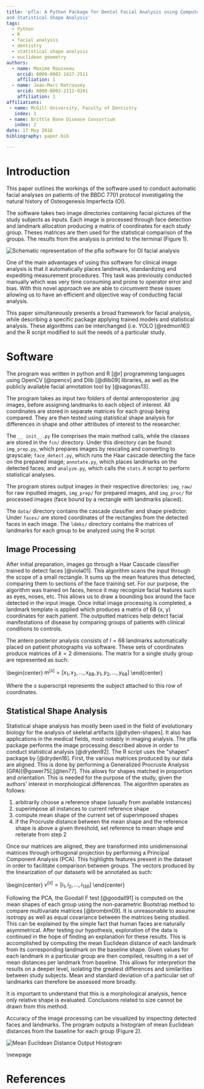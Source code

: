 ```yaml
---
title: 'pfla: A Python Package for Dental Facial Analysis using Computer Vision
and Statistical Shape Analysis'
tags:
  - Python
  - R
  - facial analysis
  - dentistry
  - statistical shape analysis
  - euclidean geometry
authors:
  - name: Maxime Rousseau 
    orcid: 0000-0002-1417-2511 
    affiliation: 1
  - name: Jean-Marc Retrouvey
    orcid: 0000-0003-2112-9201
    affiliation: 1
affiliations:
 - name: McGill University, Faculty of Dentistry
   index: 1
 - name: Brittle Bone Disease Consortium
   index: 2
date: 17 May 2018
bibliography: paper.bib

---
```

# Introduction

This paper outlines the workings of the software used to conduct automatic
facial analyses on patients of the BBDC 7701 protocol investigating the natural
history of Osteogenesis Imperfecta (OI).

The software takes two image directories containing facial pictures of the study
subjects as inputs. Each image is processed through face detection and landmark
allocation producing a matrix of coordinates for each study group. Theses
matrices are then used for the statistical comparison of the groups. The
results from the analysis is printed to the terminal (Figure 1). 

![Schematic representation of the pfla software for OI facial
analysis](./pfla.png)

One of the main advantages of using this software for clinical image analysis
is that it automatically places landmarks, standardizing and expediting
measurement procedures. This task was previously conducted manually which was
very time consuming and prone to operator error and bias. With this novel
approach we are able to circumvent these issues allowing us to have an efficient and objective way of conducting facial analysis.


This paper simultaneously presents a broad framework for facial analysis, while
describing a specific package applying trained models and statistical analysis.
These algorithms can be interchanged (i.e. YOLO [@redmon16]) and the R
script modified to suit the needs of a particular study.



# Software

The program was  written in python and R [@r]
programming languages using OpenCV [@opencv] and Dlib [@dlib09]
libraries, as well as the publicly available facial annotation tool by
[@sagonas13].

The program takes as input two folders of dental anteroposterior .jpg images,
before assigning landmarks to each object of interest. All coordinates are
stored in separate matrices for each group being compared. They are then tested
using statistical shape analysis for differences in shape and other attributes
of interest to the researcher.

The ```__ init__.py``` file comprises the main method calls, while the classes
are stored in the ```fcn/``` directory. Under this directory can be found:
```img_prep.py```, which prepares images by rescaling and converting to grayscale;
```face_detect.py```, which runs the Haar cascade detecting the face on the prepared
image; ```annotate.py```, which places landmarks on the detected faces; and
```analyze.py```, which calls the ```stats.R``` script to perform statistical analyses.

The program stores output images in their respective directories: ```img_raw/``` for
raw inputted images, ```img_prep/``` for prepared images, and ```img_proc/``` for processed
images (face bound by a rectangle with landmarks placed).

The ```data/``` directory
contains the cascade classifier and shape predictor. Under ```faces/``` are stored
coordinates of the rectangles from the detected faces in each image. The ```ldmks/```
directory contains the matrices of landmarks for each group to be analyzed
using the R script.

## Image Processing

After initial preparation, images go through a Haar Cascade classifier trained
to detect faces [@viola01]. This algorithm scans the input through
the scope of a small rectangle. It sums up the mean features thus detected,
comparing them to sections of the face training set. For our purpose, the
algorithm was trained on faces, hence it may recognize facial features such as
eyes, noses, etc. This allows us to draw a bounding box around the face
detected in the input image. Once initial image processing is completed, a
landmark template is applied which produces a matrix of 68 (x, y) coordinates
for each patient. The outputted matrices help detect facial manifestations
of disease by comparing groups of patients with clinical conditions to controls.


The antero posterior analysis consists of $l=68$ landmarks automatically placed
on patient photographs via software. These sets of coordinates produce matrices
of $k=2$ dimensions. The matrix for a single study group are represented as such:

\begin{center}
$m^{[s]}=[x_1,x_2,...,x_{68},y_1,y_2,...,y_{68}]$
\end{center}

Where the $s$ superscript represents the subject attached to this row of
coordinates. 

## Statistical Shape Analysis

Statistical shape analysis has mostly been used in the field of evolutionary
biology for the analysis of skeletal artifacts [@dryden-shapes]. It also has applications in the
medical fields, most notably in imaging analysis. The pfla package performs the
image processing described above in order to conduct statistical analysis [@dryden92]. The
R script uses the "shapes" package by [@dryden16]. First, the various
matrices produced by our data are aligned. This is done by performing a
Generalized Procruste Analysis (GPA)[@gower75],[@ten77]. This allows for shapes  matched in
proportion and orientation. This is needed for the purpose of the study, given
the authors' interest in morphological differences. The algorithm operates
as follows:

1. arbitrarily choose a reference shape (usually from available instances) 
2. superimpose all instances to current reference shape 
3. compute mean shape of the current set of superimposed shapes 
4. if the Procruste distance between the mean shape and the reference shape is above a given threshold, set reference to mean shape and reiterate from step 2 

Once our matrices are aligned, they are
transformed into unidimensional matrices through orthogonal projection by
performing a Principal Component Analysis (PCA). This highlights features
present in the dataset in order to facilitate comparison between groups. The
vectors produced by the linearization of our datasets will be annotated as
such:

\begin{center}
$v^{[s]}=[i_1,i_2,...,i_{136}]$
\end{center}

Following the PCA, the Goodall F test [@goodall91] is computed on the mean shapes of each
group using the non-parametric Bootstrap method to compare multivariate
matrices [@brombin09]. It is unreasonable to assume isotropy as
well as equal covariance between the matrices being studied. This can be
explained by the simple fact that human faces are naturally asymmetrical. After
testing our hypothesis, exploration of the data is continued in the hope of
finding an explanation for these results. This is accomplished by computing the
mean Euclidean distance of each landmark from its corresponding landmark on the
baseline shape.  Given values for each landmark in a particular group are then
compiled, resulting in a set of mean distances per landmark from baseline. This
allows for interpretion the results on a deeper level, isolating the greatest
differences and similarities between study subjects. Mean and standard
deviation of a particular set of landmarks can therefore be assessed more
broadly.

It is important to understand that this is a morphological analysis,
hence only relative shape is evaluated. Conclusions related to size cannot be
drawn from this method.

Accuracy of the image processing can be visualized by
inspecting detected faces and landmarks. The program outputs a
histogram of mean Euclidean distances from the baseline for each group (Figure
2). 


![Mean Euclidean Distance Output Histogram](histo_02.png)

\newpage

# References
